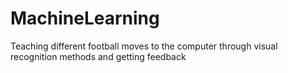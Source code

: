 # MachineLearning
Teaching different football moves to the computer through visual recognition methods and getting feedback
